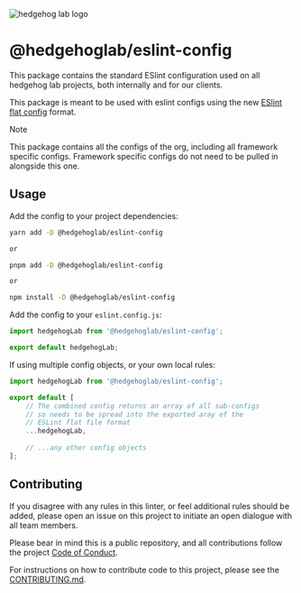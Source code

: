 ![hedgehog lab logo](https://github.com/hedgehoglab-engineering/frontend-linters/raw/main/assets/images/hhl-logo-dark.png)

# @hedgehoglab/eslint-config

This package contains the standard ESlint configuration used on all hedgehog lab projects, both internally and for our clients.

This package is meant to be used with eslint configs using the new [ESlint flat config](https://eslint.org/docs/latest/use/configure/migration-guide#start-using-flat-config-files) format.

> [!NOTE]  
> This package contains all the configs of the org, including all framework specific configs. Framework specific configs do not need to be pulled in alongside this one.

## Usage

Add the config to your project dependencies:

```bash 
yarn add -D @hedgehoglab/eslint-config

or

pnpm add -D @hedgehoglab/eslint-config

or

npm install -D @hedgehoglab/eslint-config
```

Add the config to your `eslint.config.js`:

```js
import hedgehogLab from '@hedgehoglab/eslint-config';

export default hedgehogLab;
```

If using multiple config objects, or your own local rules:

```js
import hedgehogLab from '@hedgehoglab/eslint-config';

export default [
    // The combined config returns an array of all sub-configs 
    // so needs to be spread into the exported aray of the 
    // ESLint flat file format 
    ...hedgehogLab,
    
    // ...any other config objects
];
```

## Contributing

If you disagree with any rules in this linter, or feel additional rules should be added, please open an issue on this project to initiate an open dialogue with all team members. 

Please bear in mind this is a public repository, and all contributions follow the project [Code of Conduct](../../CODE_OF_CONDUCT.md).

For instructions on how to contribute code to this project, please see the [CONTRIBUTING.md](../../CONTRIBUTING.md).
